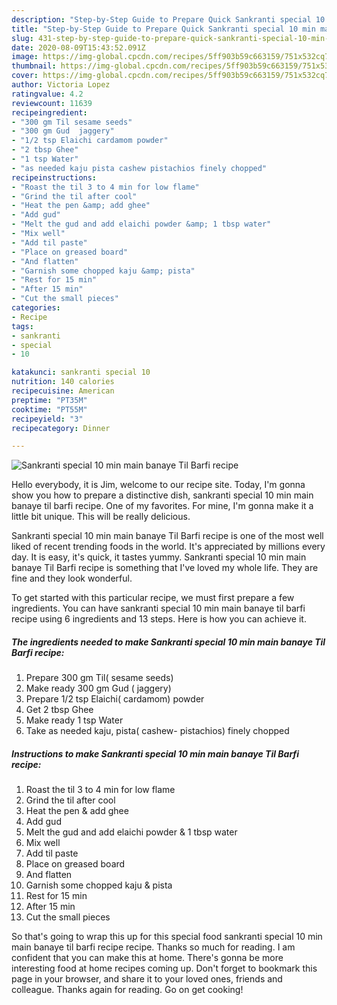 ```yaml
---
description: "Step-by-Step Guide to Prepare Quick Sankranti special 10 min main banaye Til Barfi recipe"
title: "Step-by-Step Guide to Prepare Quick Sankranti special 10 min main banaye Til Barfi recipe"
slug: 431-step-by-step-guide-to-prepare-quick-sankranti-special-10-min-main-banaye-til-barfi-recipe
date: 2020-08-09T15:43:52.091Z
image: https://img-global.cpcdn.com/recipes/5ff903b59c663159/751x532cq70/sankranti-special-10-min-main-banaye-til-barfi-recipe-recipe-main-photo.jpg
thumbnail: https://img-global.cpcdn.com/recipes/5ff903b59c663159/751x532cq70/sankranti-special-10-min-main-banaye-til-barfi-recipe-recipe-main-photo.jpg
cover: https://img-global.cpcdn.com/recipes/5ff903b59c663159/751x532cq70/sankranti-special-10-min-main-banaye-til-barfi-recipe-recipe-main-photo.jpg
author: Victoria Lopez
ratingvalue: 4.2
reviewcount: 11639
recipeingredient:
- "300 gm Til sesame seeds"
- "300 gm Gud  jaggery"
- "1/2 tsp Elaichi cardamom powder"
- "2 tbsp Ghee"
- "1 tsp Water"
- "as needed kaju pista cashew pistachios finely chopped"
recipeinstructions:
- "Roast the til 3 to 4 min for low flame"
- "Grind the til after cool"
- "Heat the pen &amp; add ghee"
- "Add gud"
- "Melt the gud and add elaichi powder &amp; 1 tbsp water"
- "Mix well"
- "Add til paste"
- "Place on greased board"
- "And flatten"
- "Garnish some chopped kaju &amp; pista"
- "Rest for 15 min"
- "After 15 min"
- "Cut the small pieces"
categories:
- Recipe
tags:
- sankranti
- special
- 10

katakunci: sankranti special 10 
nutrition: 140 calories
recipecuisine: American
preptime: "PT35M"
cooktime: "PT55M"
recipeyield: "3"
recipecategory: Dinner

---
```



![Sankranti special 10 min main banaye Til Barfi recipe](https://img-global.cpcdn.com/recipes/5ff903b59c663159/751x532cq70/sankranti-special-10-min-main-banaye-til-barfi-recipe-recipe-main-photo.jpg)

Hello everybody, it is Jim, welcome to our recipe site. Today, I'm gonna show you how to prepare a distinctive dish, sankranti special 10 min main banaye til barfi recipe. One of my favorites. For mine, I'm gonna make it a little bit unique. This will be really delicious.

Sankranti special 10 min main banaye Til Barfi recipe is one of the most well liked of recent trending foods in the world. It's appreciated by millions every day. It is easy, it's quick, it tastes yummy. Sankranti special 10 min main banaye Til Barfi recipe is something that I've loved my whole life. They are fine and they look wonderful.




To get started with this particular recipe, we must first prepare a few ingredients. You can have sankranti special 10 min main banaye til barfi recipe using 6 ingredients and 13 steps. Here is how you can achieve it.

<!--inarticleads1-->

##### The ingredients needed to make Sankranti special 10 min main banaye Til Barfi recipe:

1. Prepare 300 gm Til( sesame seeds)
1. Make ready 300 gm Gud ( jaggery)
1. Prepare 1/2 tsp Elaichi( cardamom) powder
1. Get 2 tbsp Ghee
1. Make ready 1 tsp Water
1. Take as needed kaju, pista( cashew- pistachios) finely chopped




<!--inarticleads2-->

##### Instructions to make Sankranti special 10 min main banaye Til Barfi recipe:

1. Roast the til 3 to 4 min for low flame
1. Grind the til after cool
1. Heat the pen &amp; add ghee
1. Add gud
1. Melt the gud and add elaichi powder &amp; 1 tbsp water
1. Mix well
1. Add til paste
1. Place on greased board
1. And flatten
1. Garnish some chopped kaju &amp; pista
1. Rest for 15 min
1. After 15 min
1. Cut the small pieces




So that's going to wrap this up for this special food sankranti special 10 min main banaye til barfi recipe recipe. Thanks so much for reading. I am confident that you can make this at home. There's gonna be more interesting food at home recipes coming up. Don't forget to bookmark this page in your browser, and share it to your loved ones, friends and colleague. Thanks again for reading. Go on get cooking!
